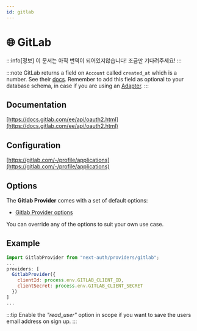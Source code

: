 ```yaml
---
id: gitlab
---
```


# 🌐 GitLab

:::info[정보]
이 문서는 아직 번역이 되어있지않습니다! 조금만 기다려주세요!
:::

:::note
GitLab returns a field on `Account` called `created_at` which is a number. See their [docs](https://docs.gitlab.com/ee/api/oauth2.html). Remember to add this field as optional to your database schema, in case if you are using an [Adapter](https://next-auth.js.org/adapters).
:::

## Documentation[](https://next-auth.js.org/providers/gitlab#documentation "Direct link to heading")

[https://docs.gitlab.com/ee/api/oauth2.html](https://docs.gitlab.com/ee/api/oauth2.html)

## Configuration[](https://next-auth.js.org/providers/gitlab#configuration "Direct link to heading")

[https://gitlab.com/-/profile/applications](https://gitlab.com/-/profile/applications)

## Options[](https://next-auth.js.org/providers/gitlab#options "Direct link to heading")

The **Gitlab Provider** comes with a set of default options:

-   [Gitlab Provider options](https://github.com/nextauthjs/next-auth/blob/v4/packages/next-auth/src/providers/gitlab.ts)

You can override any of the options to suit your own use case.

## Example[](https://next-auth.js.org/providers/gitlab#example "Direct link to heading")

```js
import GitlabProvider from "next-auth/providers/gitlab";
...
providers: [
  GitlabProvider({
    clientId: process.env.GITLAB_CLIENT_ID,
    clientSecret: process.env.GITLAB_CLIENT_SECRET
  })
]
...
```

:::tip
Enable the _"read\_user"_ option in scope if you want to save the users email address on sign up.
:::